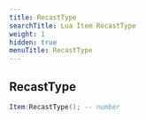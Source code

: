 ```yaml
---
title: RecastType
searchTitle: Lua Item RecastType
weight: 1
hidden: true
menuTitle: RecastType
---
```

## RecastType
```lua
Item:RecastType(); -- number
```